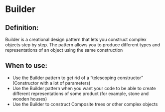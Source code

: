 # Builder
## Definition: 
Builder is a creational design pattern that lets you construct complex objects step by step. The pattern allows you
to produce different types and representations of an object using the same construction

## When to use:
- Use the Builder pattern to get rid of a “telescoping constructor” (Constructor with a lot of parameters)
- Use the Builder pattern when you want your code to be able to create different representations of some product (for example, stone and wooden houses)
- Use the Builder to construct Composite trees or other complex objects